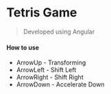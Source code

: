 # Tetris Game

> Developed using Angular

#### How to use
- ArrowUp - Transforming
- ArrowLeft - Shift Left
- ArrowRight - Shift Right
- ArrowDown - Accelerate Down
